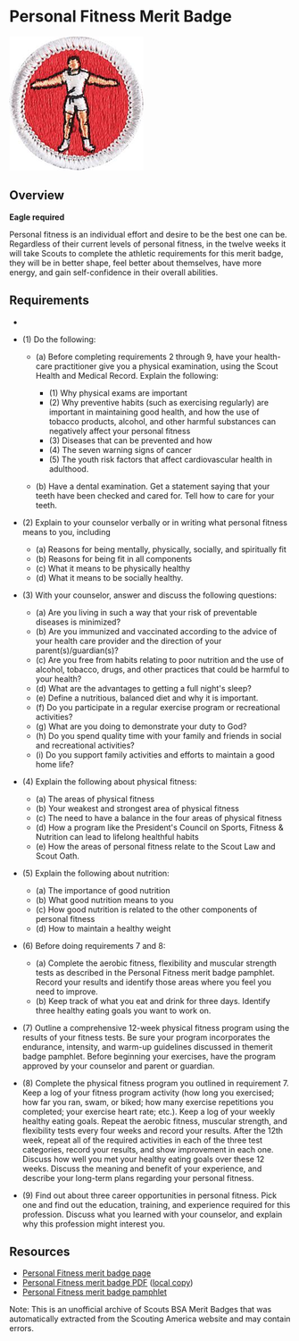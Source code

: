 

# Personal Fitness Merit Badge

![Personal Fitness Merit Badge](images/personal-fitness-merit-badge.jpg)

## Overview

**Eagle required**

Personal fitness is an individual effort and desire to be the best one can be. Regardless of their current levels of personal fitness, in the twelve weeks it will take Scouts to complete the athletic requirements for this merit badge, they will be in better shape, feel better about themselves, have more energy, and gain self-confidence in their overall abilities.

## Requirements

* 
* (1) Do the following:
    * (a) Before completing requirements 2 through 9, have your health-care practitioner give you a physical examination, using the Scout Health and Medical Record. Explain the following:
        * (1) Why physical exams are important
        * (2) Why preventive habits (such as exercising regularly) are important in maintaining good health, and how the use of tobacco products, alcohol, and other harmful substances can negatively affect your personal fitness
        * (3) Diseases that can be prevented and how
        * (4) The seven warning signs of cancer
        * (5) The youth risk factors that affect cardiovascular health in adulthood.


    * (b) Have a dental examination. Get a statement saying that your teeth have been checked and cared for. Tell how to care for your teeth.


* (2) Explain to your counselor verbally or in writing what personal fitness means to you, including
    * (a) Reasons for being mentally, physically, socially, and spiritually fit
    * (b) Reasons for being fit in all components
    * (c) What it means to be physically healthy
    * (d) What it means to be socially healthy.


* (3) With your counselor, answer and discuss the following questions:
    * (a) Are you living in such a way that your risk of preventable diseases is minimized?
    * (b) Are you immunized and vaccinated according to the advice of your health care provider and the direction of your parent(s)/guardian(s)?
    * (c) Are you free from habits relating to poor nutrition and the use of alcohol, tobacco, drugs, and other practices that could be harmful to your health?
    * (d) What are the advantages to getting a full night's sleep?
    * (e) Define a nutritious, balanced diet and why it is important.
    * (f) Do you participate in a regular exercise program or recreational activities?
    * (g) What are you doing to demonstrate your duty to God?
    * (h) Do you spend quality time with your family and friends in social and recreational activities?
    * (i) Do you support family activities and efforts to maintain a good home life?


* (4) Explain the following about physical fitness:
    * (a) The areas of physical fitness
    * (b) Your weakest and strongest area of physical fitness
    * (c) The need to have a balance in the four areas of physical fitness
    * (d) How a program like the President's Council on Sports, Fitness & Nutrition can lead to lifelong healthful habits
    * (e) How the areas of personal fitness relate to the Scout Law and Scout Oath.


* (5) Explain the following about nutrition:
    * (a) The importance of good nutrition
    * (b) What good nutrition means to you
    * (c) How good nutrition is related to the other components of personal fitness
    * (d) How to maintain a healthy weight


* (6) Before doing requirements 7 and 8:
    * (a) Complete the aerobic fitness, flexibility and muscular strength tests as described in the Personal Fitness merit badge pamphlet. Record your results and identify those areas where you feel you need to improve.
    * (b) Keep track of what you eat and drink for three days. Identify three healthy eating goals you want to work on.


* (7) Outline a comprehensive 12-week physical fitness program using the results of your fitness tests. Be sure your program incorporates the endurance, intensity, and warm-up guidelines discussed in themerit badge pamphlet. Before beginning your exercises, have the program approved by your counselor and parent or guardian.
* (8) Complete the physical fitness program you outlined in requirement 7. Keep a log of your fitness program activity (how long you exercised; how far you ran, swam, or biked; how many exercise repetitions you completed; your exercise  heart rate; etc.). Keep a log of your weekly healthy eating goals. Repeat the aerobic  fitness, muscular strength, and flexibility tests every four weeks and record your results. After the 12th week, repeat all of the required activities in each of the three test categories, record your results, and show improvement in each one. Discuss how well you met your healthy eating goals over these 12 weeks. Discuss the meaning and benefit of your experience, and describe your long-term plans regarding your personal fitness.
* (9) Find out about three career opportunities in personal fitness. Pick one and find out the education, training, and experience required for this profession. Discuss what you learned with your counselor, and explain why this profession might interest you.


## Resources

- [Personal Fitness merit badge page](https://www.scouting.org/merit-badges/personal-fitness/)
- [Personal Fitness merit badge PDF](https://filestore.scouting.org/filestore/Merit_Badge_ReqandRes/Pamphlets/Personal%20Fitness_2024.pdf) ([local copy](files/personal-fitness-merit-badge.pdf))
- [Personal Fitness merit badge pamphlet](https://www.scoutshop.org/personal-fitness-merit-badge-pamphlet-656894.html)

Note: This is an unofficial archive of Scouts BSA Merit Badges that was automatically extracted from the Scouting America website and may contain errors.